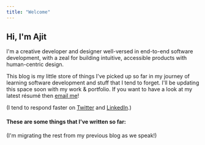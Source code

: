 ```yaml
---
title: "Welcome"
---
```


## Hi, I'm Ajit

I'm a creative developer and designer well-versed in end-to-end software development, with a zeal for building intuitive, accessible products with human-centric design.

This blog is my little store of things I've picked up so far in my journey of learning software development and stuff that I tend to forget. I'll be updating this space soon with my work & portfolio. If you want to have a look at my latest résumé then [email me](mailto:ajitzero@gmail.com)!

(I tend to respond faster on [Twitter](https://twitter.com/AjitZero) and [LinkedIn](https://linkedin.com/in/AjitZero).)

#### These are some things that I've written so far:

(I'm migrating the rest from my previous blog as we speak!)